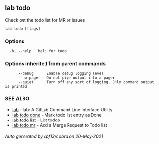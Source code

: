 ## lab todo

Check out the todo list for MR or issues

```
lab todo [flags]
```

### Options

```
  -h, --help   help for todo
```

### Options inherited from parent commands

```
      --debug      Enable debug logging level
      --no-pager   Do not pipe output into a pager
      --quiet      Turn off any sort of logging. Only command output is printed
```

### SEE ALSO

* [lab](index.md)	 - lab: A GitLab Command Line Interface Utility
* [lab todo done](lab_todo_done.md)	 - Mark todo list entry as Done
* [lab todo list](lab_todo_list.md)	 - List todos
* [lab todo mr](lab_todo_mr.md)	 - Add a Merge Request to Todo list

###### Auto generated by spf13/cobra on 20-May-2021
